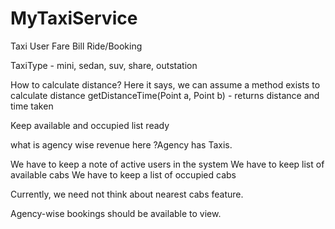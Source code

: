 # MyTaxiService

Taxi
User
Fare
Bill
Ride/Booking

TaxiType - mini, sedan, suv, share, outstation

How to calculate distance? Here it says, we can assume a method exists to calculate distance getDistanceTime(Point a, Point b) - returns distance and time taken

Keep available and occupied list ready 

what is agency wise revenue here ?Agency has Taxis.



We have to keep a note of active users in the system
We have to keep list of available cabs 
We have to keep a list of occupied cabs 


Currently, we need not think about nearest cabs feature. 

Agency-wise bookings should be available to view. 
